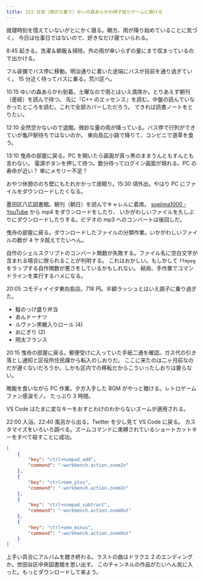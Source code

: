 ```yaml
---
title: 223 日目（雨のち曇り）ゆいの森あらかわ椅子取りゲームに敗ける
---
```


就寝時刻を憶えていないがとにかく寝る。朝方、雨が降り始めていることに気づく。
今日は仕事日ではないので、好きなだけ寝ていられる。

8:45 起きる。洗濯＆朝飯＆掃除。外の雨が傘いらずの量にまで収まっているので出かける。

フル装備でバス停に移動。明治通りに着いた途端にバスが目前を通り過ぎていく。
15 分近く待ってバスに乗る。荒川区へ。

10:15 ゆいの森あらかわ到着。土曜なので雨とはいえ満席か。とりあえず朝刊（産経）を読んで待つ。
先に『C++ のエッセンス』を読む。中盤の読んでいなかったところを読む。これで全部カバーしただろう。
できれば読書ノートをとりたい。

12:10 全然空かないので退館。微妙な量の雨が降っている。バス停で行列ができていが亀戸駅待ちではないのか。
東向島広小路で降りて、コンビニで道草を食う。

13:10 曳舟の部屋に戻る。PC を開いたら画面が真っ黒のままうんともすんとも言わない。
電源ボタンを押して待つ。数分待ってログイン画面が現れる。PC の寿命が近い？ 単にメモリー不足？

おやつ休憩ののち壁にもたれかかって居眠り。15:30 頃外出。やはり PC にファイルをダウンロードしたくなる。

墨田区八広図書館。朝刊（朝日）を読んでキャレルに着席。
[soejima1000 - YouTube](https://www.youtube.com/user/soejima1000/videos) から mp4 をダウンロードをしたり、
いかがわしいファイルを久しぶりにダウンロードしたりする。ビデオの mp3 へのコンバートは後回しだ。

曳舟の部屋に戻る。ダウンロードしたファイルの分類作業。いかがわしいファイルの数が 4 ケタ超えでたいへん。

自作のシェルスクリプトのコンバート関数が失敗する。ファイル名に空白文字が含まれる場合に限られることが判明する。
これはおかしい。もしかして `ffmpeg` をラップする自作関数が悪さをしているかもしれない。
結局、手作業でコマンドラインを実行するハメになる。

20:05 コモディイイダ東向島店。718 円。半額ラッシュとはいえ調子に乗り過ぎた。

* 鮭のっけ盛り弁当
* あんドーナツ
* ルヴァン黒糖入りロール (4)
* おにぎり (2)
* 明太フランス

20:15 曳舟の部屋に戻る。郵便受けに入っていた手紙二通を確認。ガス代の引き落とし通知と区役所住民課から転入のしおりだ。
ここに来たのは二ヶ月前なのだが遅くないだろうか。しかも区内での移転だからこういったしおりは要らない。

晩飯を食いながら PC 作業。夕方入手した BGM がやっと聴ける。レトロゲームファン感涙モノ。
たっぷり 3 時間。

VS Code はたまに変なキーをおすとわけのわからないズームが適用される。

22:00 入浴。22:40 風呂から出る。Twitter を少し見て VS Code に戻る。
カスタマイズをいろいろ調べる。ズームコマンドに束縛されているショートカットキーをすべて殺すことに成功。

```json
[
    {
        "key": "ctrl+numpad_add",
        "command": "-workbench.action.zoomIn"
    },
    {
        "key": "ctrl+oem_plus",
        "command": "-workbench.action.zoomIn"
    },
    {
        "key": "ctrl+numpad_subtract",
        "command": "-workbench.action.zoomOut"
    },
    {
        "key": "ctrl+oem_minus",
        "command": "-workbench.action.zoomOut"
    }
]
```

上手い具合にアルバムを聴き終わる。ラストの曲はドラクエ 2 のエンディングか。世田谷区中央図書館を思い出す。
このチャンネルの作品がたいへん気に入った。もっとダウンロードして来よう。
